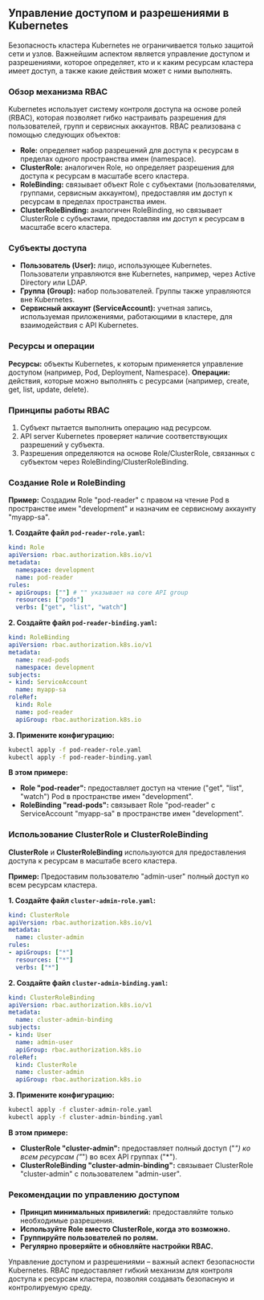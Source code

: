 ## Управление доступом и разрешениями в Kubernetes

Безопасность кластера Kubernetes не ограничивается только защитой сети и узлов. Важнейшим аспектом является управление доступом и разрешениями, которое определяет, кто и к каким ресурсам кластера имеет доступ, а также какие действия может с ними выполнять.

### Обзор механизма RBAC

Kubernetes использует систему контроля доступа на основе ролей (RBAC), которая позволяет гибко настраивать разрешения для пользователей, групп и сервисных аккаунтов. RBAC реализована с помощью следующих объектов:

* **Role:** определяет набор разрешений для доступа к ресурсам в пределах одного пространства имен (namespace).
* **ClusterRole:** аналогичен Role, но определяет разрешения для доступа к ресурсам в масштабе всего кластера.
* **RoleBinding:** связывает объект Role с субъектами (пользователями, группами, сервисным аккаунтом), предоставляя им доступ к ресурсам в пределах пространства имен.
* **ClusterRoleBinding:** аналогичен RoleBinding, но связывает ClusterRole с субъектами, предоставляя им доступ к ресурсам в масштабе всего кластера.

### Субъекты доступа

* **Пользователь (User):** лицо, использующее Kubernetes. Пользователи управляются вне Kubernetes, например, через Active Directory или LDAP.
* **Группа (Group):** набор пользователей. Группы также управляются вне Kubernetes.
* **Сервисный аккаунт (ServiceAccount):** учетная запись, используемая приложениями, работающими в кластере, для взаимодействия с API Kubernetes.

### Ресурсы и операции

**Ресурсы:** объекты Kubernetes, к которым применяется управление доступом (например, Pod, Deployment, Namespace).
**Операции:** действия, которые можно выполнять с ресурсами (например, create, get, list, update, delete).

### Принципы работы RBAC

1. Субъект пытается выполнить операцию над ресурсом.
2. API server Kubernetes проверяет наличие соответствующих разрешений у субъекта.
3. Разрешения определяются на основе Role/ClusterRole, связанных с субъектом через RoleBinding/ClusterRoleBinding.

### Создание Role и RoleBinding

**Пример:** Создадим Role "pod-reader" с правом на чтение Pod в пространстве имен "development" и назначим ее сервисному аккаунту "myapp-sa".

**1. Создайте файл `pod-reader-role.yaml`:**

```yaml
kind: Role
apiVersion: rbac.authorization.k8s.io/v1
metadata:
  namespace: development
  name: pod-reader
rules:
- apiGroups: [""] # "" указывает на core API group
  resources: ["pods"]
  verbs: ["get", "list", "watch"]
```

**2. Создайте файл `pod-reader-binding.yaml`:**

```yaml
kind: RoleBinding
apiVersion: rbac.authorization.k8s.io/v1
metadata:
  name: read-pods
  namespace: development
subjects:
- kind: ServiceAccount
  name: myapp-sa
roleRef:
  kind: Role
  name: pod-reader
  apiGroup: rbac.authorization.k8s.io
```

**3. Примените конфигурацию:**

```bash
kubectl apply -f pod-reader-role.yaml
kubectl apply -f pod-reader-binding.yaml
```

**В этом примере:**

* **Role "pod-reader":** предоставляет доступ на чтение ("get", "list", "watch") Pod в пространстве имен "development".
* **RoleBinding "read-pods":** связывает Role "pod-reader" с ServiceAccount "myapp-sa" в пространстве имен "development".

### Использование ClusterRole и ClusterRoleBinding

**ClusterRole** и **ClusterRoleBinding** используются для предоставления доступа к ресурсам в масштабе всего кластера. 

**Пример:** Предоставим пользователю "admin-user" полный доступ ко всем ресурсам кластера.

**1. Создайте файл `cluster-admin-role.yaml`:**

```yaml
kind: ClusterRole
apiVersion: rbac.authorization.k8s.io/v1
metadata:
  name: cluster-admin
rules:
- apiGroups: ["*"]
  resources: ["*"]
  verbs: ["*"]
```

**2. Создайте файл `cluster-admin-binding.yaml`:**

```yaml
kind: ClusterRoleBinding
apiVersion: rbac.authorization.k8s.io/v1
metadata:
  name: cluster-admin-binding
subjects:
- kind: User
  name: admin-user
  apiGroup: rbac.authorization.k8s.io
roleRef:
  kind: ClusterRole
  name: cluster-admin
  apiGroup: rbac.authorization.k8s.io
```

**3. Примените конфигурацию:**

```bash
kubectl apply -f cluster-admin-role.yaml
kubectl apply -f cluster-admin-binding.yaml
```

**В этом примере:**

* **ClusterRole "cluster-admin":** предоставляет полный доступ ("*") ко всем ресурсам ("*") во всех API группах ("*").
* **ClusterRoleBinding "cluster-admin-binding":** связывает ClusterRole "cluster-admin" с пользователем "admin-user".

### Рекомендации по управлению доступом

* **Принцип минимальных привилегий:** предоставляйте только необходимые разрешения.
* **Используйте Role вместо ClusterRole, когда это возможно.**
* **Группируйте пользователей по ролям.**
* **Регулярно проверяйте и обновляйте настройки RBAC.**

Управление доступом и разрешениями – важный аспект безопасности Kubernetes. RBAC предоставляет гибкий механизм для контроля доступа к ресурсам кластера, позволяя создавать безопасную и контролируемую среду. 
